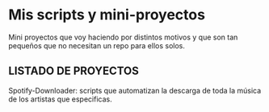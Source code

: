 # Mis scripts y mini-proyectos
Mini proyectos que voy haciendo por distintos motivos y que son tan pequeños que no necesitan un repo para ellos solos.

## LISTADO DE PROYECTOS

Spotify-Downloader: scripts que automatizan la descarga de toda la música de los artistas que especificas.
